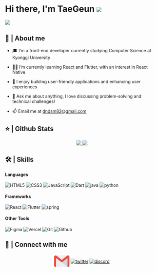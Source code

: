 # Hi there, I'm TaeGeun <img src="https://media.giphy.com/media/hvRJCLFzcasrR4ia7z/giphy.gif" width="30">

![](https://github.com/halfrost/halfrost/blob/master/icons/header_.png)

<h2>📖 | About me</h2>

- 🎓 I’m a front-end developer currently studying Computer Science at Kyonggi University

- 👨‍💻 I’m currently learning React and Flutter, with an interest in React Native

- 🤔 I enjoy building user-friendly applications and enhancing user experiences
  
- 💬 Ask me about anything, I love discussing problem-solving and technical challenges!
  
- 📫 Email me at dndsm82@gmail.com

<h2>⭐ | Github Stats </h2>

<div align="center">
<a href="https://github.com/tgy1201">
<img height="180em" src="https://github-readme-stats.vercel.app/api?username=tgy1201&show_icons=true&theme=default&include_all_commits=true&count_private=true"/>
<img height="180em" src="https://github-readme-stats.vercel.app/api/top-langs/?username=tgy1201&layout=compact&langs_count=7&theme=default"/></a>
</div>

<h2>🛠️ | Skills</h2>
<h4>Languages</h4>
<div>
  <img  alt="HTML5" src="https://img.shields.io/badge/html5-%23E34F26.svg?style=for-the-badge&logo=html5&logoColor=white"/>
  <img  alt="CSS3" src="https://img.shields.io/badge/css3-%231572B6.svg?style=for-the-badge&logo=css3&logoColor=white"/>
  <img  alt="JavaScript" src="https://img.shields.io/badge/javascript-F7DF1E?style=for-the-badge&logo=javascript&logoColor=white"/>
  <img  alt="Dart" src ="https://img.shields.io/badge/Dart-0175C2?style=for-the-badge&logo=dart&logoColor=white"/>
  <img  alt="java" src ="https://img.shields.io/badge/Java-ED8B00?style=for-the-badge&logo=java&logoColor=white"/>
  <img  alt="python" src ="https://img.shields.io/badge/Python-14354C?style=for-the-badge&logo=python&logoColor=white"/>
</div>
<h4>Frameworks</h4>
<div>
  <img  alt="React" src="https://img.shields.io/badge/react-0088CC?style=for-the-badge&logo=react&logoColor=white"/>
  <img  alt="Flutter" src ="https://img.shields.io/badge/Flutter-02569B?style=for-the-badge&logo=flutter&logoColor=white"/>
  <img  alt="spring" src ="https://img.shields.io/badge/Spring-6DB33F?style=for-the-badge&logo=spring&logoColor=white"/>
</div>
<h4>Other Tools</h4>
<div>
  <img  alt="Figma" src="https://img.shields.io/badge/figma-F24E1E?style=for-the-badge&logo=figma&logoColor=white"/>
  <img  alt="Vercel" src="https://img.shields.io/badge/vercel-000000?style=for-the-badge&logo=vercel&logoColor=white"/>
  <img  alt="Git" src="https://img.shields.io/badge/git-F05032?style=for-the-badge&logo=git&logoColor=white"/>
  <img  alt="Github" src="https://img.shields.io/badge/github-181717?style=for-the-badge&logo=github&logoColor=white"/>
</div>

<h2>🤝 | Connect with me</h2>
<p align="center">
<a href="mailto:dndsm82@gmail.com" ><img align="center" src="https://github.com/SatYu26/SatYu26/blob/master/Assets/Gmail.svg" alt="Gmail" height="50" width="50" /></a>
<a href="https://github.com/tgy1201" target="blank"><img align="center" src="https://skillicons.dev/icons?i=github" alt="twitter" height="50" width="50" /></a> 
<a href="https://discordapp.com/users/793722023502676029" target="blank"><img align="center" src="https://user-images.githubusercontent.com/88904952/234982627-019fd336-6248-453c-9b05-97c13fd1d207.png" alt="discord" height="50" width="50" /></a>
</p>
